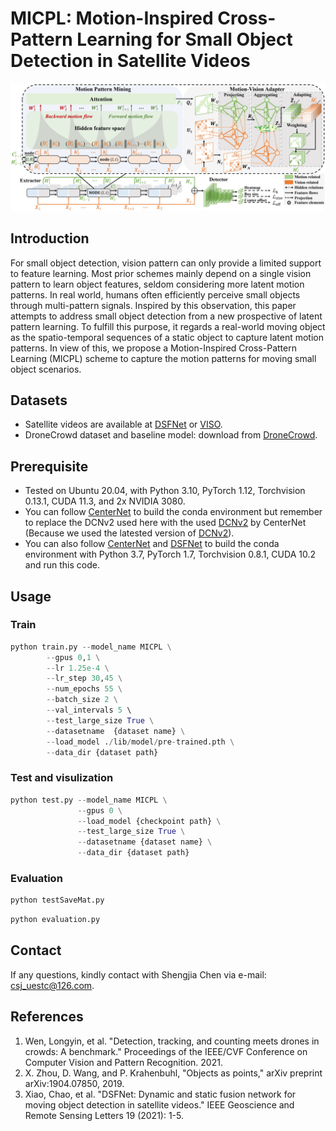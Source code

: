 # MICPL: Motion-Inspired Cross-Pattern Learning for Small Object Detection in Satellite Videos

![outline](./method.jpg)

## Introduction
For small object detection, vision pattern can only provide a limited support to feature learning. Most prior schemes mainly depend on a single vision pattern to learn object features, seldom considering more latent motion patterns. In real world, humans often efficiently perceive small objects through multi-pattern signals. Inspired by this observation, this paper attempts to address small object detection from a new prospective of latent pattern learning. To fulfill this purpose, it regards a real-world moving object as the spatio-temporal sequences of a static object to capture latent motion patterns. In view of this, we propose a Motion-Inspired Cross-Pattern Learning (MICPL) scheme to capture the motion patterns for moving small object scenarios.



## Datasets

- Satellite videos are available at [DSFNet](https://github.com/ChaoXiao12/Moving-object-detection-DSFNet) or [VISO](https://github.com/qingyonghu/viso).
- DroneCrowd dataset and baseline model: download from [DroneCrowd](https://github.com/VisDrone/DroneCrowd).


## Prerequisite
* Tested on Ubuntu 20.04, with Python 3.10, PyTorch 1.12, Torchvision 0.13.1, CUDA 11.3, and 2x NVIDIA 3080.
* You can follow [CenterNet](https://github.com/xingyizhou/CenterNet) to build the conda environment but remember to replace the DCNv2 used here with the used [DCNv2](https://github.com/CharlesShang/DCNv2/tree/pytorch_0.4) by CenterNet (Because we used the latested version of [DCNv2](https://github.com/CharlesShang/DCNv2)).
* You can also follow [CenterNet](https://github.com/xingyizhou/CenterNet) and [DSFNet](https://github.com/ChaoXiao12/Moving-object-detection-DSFNet) to build the conda environment with Python 3.7, PyTorch 1.7, Torchvision 0.8.1, CUDA 10.2 and run this code.


## Usage

### Train
```python
python train.py --model_name MICPL \
		--gpus 0,1 \
		--lr 1.25e-4 \
		--lr_step 30,45 \
		--num_epochs 55 \
		--batch_size 2 \
		--val_intervals 5 \ 
		--test_large_size True \
		--datasetname  {dataset name} \
		--load_model ./lib/model/pre-trained.pth \
		--data_dir {dataset path}
```

### Test and visulization
```python
python test.py --model_name MICPL \
               --gpus 0 \
               --load_model {checkpoint path} \
               --test_large_size True \
               --datasetname {dataset name} \
               --data_dir {dataset path}
```

### Evaluation
```python
python testSaveMat.py
```

```python
python evaluation.py
```


## Contact
If any questions, kindly contact with Shengjia Chen via e-mail: csj_uestc@126.com.

## References
1. Wen, Longyin, et al. "Detection, tracking, and counting meets drones in crowds: A benchmark." Proceedings of the IEEE/CVF Conference on Computer Vision and Pattern Recognition. 2021.
2. X. Zhou, D. Wang, and P. Krahenbuhl, "Objects as points," arXiv preprint arXiv:1904.07850, 2019.
3. Xiao, Chao, et al. "DSFNet: Dynamic and static fusion network for moving object detection in satellite videos." IEEE Geoscience and Remote Sensing Letters 19 (2021): 1-5.





